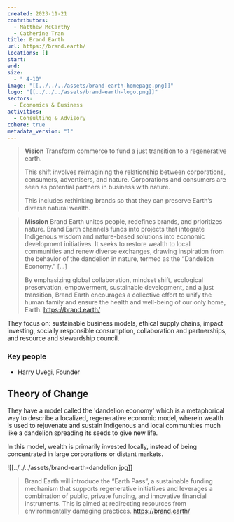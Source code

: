 ```yaml
---
created: 2023-11-21
contributors:
  - Matthew McCarthy
  - Catherine Tran
title: Brand Earth
url: https://brand.earth/
locations: []
start: 
end: 
size:
  - " 4-10"
image: "[[../../../assets/brand-earth-homepage.png]]"
logo: "[[../../../assets/brand-earth-logo.png]]"
sectors:
  - Economics & Business
activities:
  - Consulting & Advisory
cohere: true
metadata_version: "1"
---
```

>**Vision**
>Transform commerce to fund a just transition to a regenerative earth. 
>
>This shift involves reimagining the relationship between corporations, consumers, advertisers, and nature. Corporations and consumers are seen as potential partners in business with nature.
>
>This includes rethinking brands so that they can preserve Earth’s diverse natural wealth.

>**Mission**
>Brand Earth unites people, redefines brands, and prioritizes nature. Brand Earth channels funds into projects that integrate Indigenous wisdom and nature-based solutions into economic development initiatives. It seeks to restore wealth to local communities and renew diverse exchanges, drawing inspiration from the behavior of the dandelion in nature, termed as the “Dandelion Economy.” [...]
>
>By emphasizing global collaboration, mindset shift, ecological preservation, empowerment, sustainable development, and a just transition, Brand Earth encourages a collective effort to unify the human family and ensure the health and well-being of our only home, Earth.
https://brand.earth/

They focus on: sustainable business models, ethical supply chains, impact investing, socially responsible consumption, collaboration and partnerships, and resource and stewardship council. 

### Key people 

- Harry Uvegi, Founder

## Theory of Change 

They have a model called the 'dandelion economy' which is a metaphorical way to describe a localized, regenerative economic model, wherein wealth is used to rejuvenate and sustain Indigenous and local communities much like a dandelion spreading its seeds to give new life.

In this model, wealth is primarily invested locally, instead of being concentrated in large corporations or distant markets. 

![[../../../assets/brand-earth-dandelion.jpg]]

>Brand Earth will introduce the “Earth Pass”, a sustainable funding mechanism that supports regenerative initiatives and leverages a combination of public, private funding, and innovative financial instruments. This is aimed at redirecting resources from environmentally damaging practices.
https://brand.earth/

